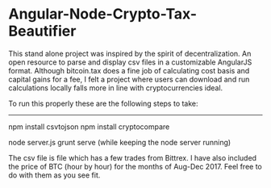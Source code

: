 # Angular-Node-Crypto-Tax-Beautifier
This stand alone project was inspired by the spirit of decentralization.
An open resource to parse and display csv files in a customizable AngularJS format.
Although bitcoin.tax does a fine job of calculating cost basis and capital gains
for a fee, I felt a project where users can download and run calculations 
locally falls more in line with cryptocurrencies ideal.



To run this properly these are the following steps to take:

_____

npm install csvtojson
npm install cryptocompare

node server.js
grunt serve (while keeping the node server running)

The csv file is file which has a few trades from Bittrex. I have also included 
the price of BTC (hour by hour) for the months of Aug-Dec 2017. Feel free to 
do with them as you see fit.
